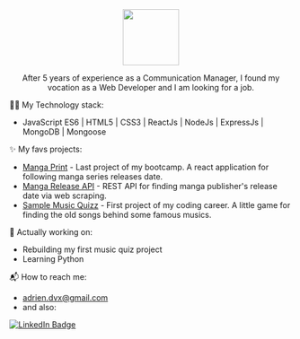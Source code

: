 <div id="header" align="center">
  <img src="https://media.giphy.com/media/xTiIzJSKB4l7xTouE8/giphy.gif" width=100"/>
</div>

<div id"=presentation" algin="center">

<p align="center"> After 5 years of experience as a Communication Manager, I found my vocation as a Web Developer and I am looking for a job.</p> 

👨‍💻 My Technology stack:
- JavaScript ES6 | HTML5 | CSS3 | ReactJs | NodeJs | ExpressJs | MongoDB | Mongoose 

✨ My favs projects:
- [Manga Print] - Last project of my bootcamp. A react application for following manga series releases date. 
- [Manga Release API] - REST API for finding manga publisher's release date via web scraping.
- [Sample Music Quizz] - First project of my coding career. A little game for finding the old songs behind some famous musics.

🚧 Actually working on: 
- Rebuilding my first music quiz project
- Learning Python                                
                 
📬 How to reach me:
- adrien.dvx@gmail.com
- and also:
<a href="https://www.linkedin.com/in/adrien-deveaux/">                 
  <img src="https://img.shields.io/badge/LinkedIn-blue?logo=linkedin&logoColor=white&style=for-the-badge" alt="LinkedIn Badge" />
</a>                                                                                                                           



[Manga Print]: https://manga-print.netlify.app/
[Manga Release API]: https://documenter.getpostman.com/view/21225621/UzBjs8Hf
[Sample Music Quizz]: https://adriendev.github.io/Sampling-Music-Quizz/

